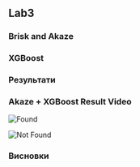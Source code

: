 ## Lab3

### Brisk and Akaze

### XGBoost

### Результати 


### Akaze + XGBoost Result Video

![Found](xgb_model_akaze_with_notebook.gif)

![Not Found](xgb_model_akaze_without_notebook.gif)








### Висновки


